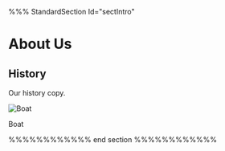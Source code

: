 %%% StandardSection Id="sectIntro"

# About Us

## History

Our history copy.

![Boat](/galleries/Misc/Boat.v/full.jpg)

Boat

%%%%%%%%%%%% end section %%%%%%%%%%%%